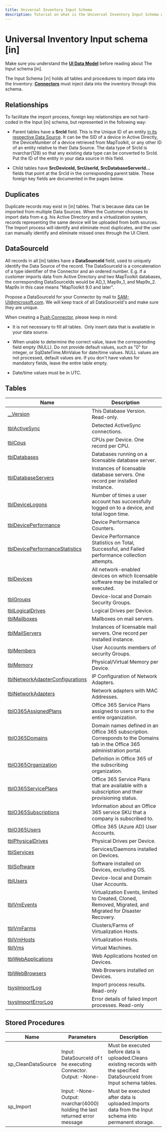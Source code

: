 ```yaml
---
title: Universal Inventory Input Schema 
description: Tutorial on what is the Universal Inventory Input Schema within the UI Data Model and all the tables available.
---
```

# Universal Inventory Input schema [in]

Make sure you understand the [**UI Data Model**](Data-Model.md) before reading about The Input schema [in].

The Input Schema [in] holds all tables and procedures to import data into the Inventory. [**Connectors**](Push-Connectors.md)​​ must inject data into the inventory through this schema.

## Relationships

To facilitate the import process​, foreign key relationships are not hard-coded in the Input [in] schema, but represented ​in the following way:

- Parent tables have a ​**SrcId** field. This is the Unique ID of an entity <ins>in its respective Data Source</ins>.
  It can be the SID of a device in Active Directly, the DeviceNumber of a device retrieved from MapToolkit, or any other ID of an entity relative to their Data Source. The data type of SrcId is nvarchar(128) so that any existing data type can be converted to SrcId.  
  Put the ID of the entity in your data source in this field.

- Child tables have **SrcDeviceId, SrcUserId, SrcDatabaseServerId...** fields that point at the SrcId in the corresponding parent table. These foreign key fields are documented in the pages below.

## Duplicates​​

Duplicate records may exist in [in] tables. That is because data can be imported from multiple Data Sources. When the Customer chooses to import data from e.g. his Active Directory and a virtualization system, records representing the same device will be uploaded from both sources. The Import process will identify and eliminate most duplicates, and the user can manually ​identify and eliminate missed ones through the UI Client.

## DataSourceId

A​ll records in all [in​] tables have a **DataSourceId** field, used to uniquely identify the Data Source of the record. The DataSourceId is a concatenation of a type identifier of the Connector and an ordered number. E.g. if a customer imports data from Active Directory and two MapToolkit databases, the corresponding DataSourceIds would be AD_1, Map9x_1, and Map9x_2. Map9x in this case means "MapToolkit 9.0 and later".

Propose a DataSourceId for your Connector by mail to SAM-UI@microsoft.com. We will keep track of all DataSourceId's and make sure they are unique.

When creating a [Push Connector](Push-Connectors.md), please keep in mind:

- ​It is not necessary to fill all tables. ​ Only insert data that is available in your data source.

- When unable to determine the correct value, leave the corresponding field    empty (NULL). Do not provide default values, such as "0" for integer, or SqlDateTime.MinValue for date/time values. NULL values are not processed, default values are. If you don't have values for mandatory fields, leave the entire table empty.

- Date/time values must be in UTC.

## Tables

| Name                            | Description​                                                                                                                 |
|---------------------------------|-----------------------------------------------------------------------------------------------------------------------------|
| [__Version](-Version.md)                       | This Database Version. Read-only.                                                                                           |
| [tblActiveSync​](tblActiveSync.md)                   | Detected ActiveSync connections.                                                                                            |
| [tblCpus](tblCpus.md)                         | CPUs per Device. One record per CPU.                                                                                        |
| [tblDa​​​tabases](tblDatabases.md)                    | ​Databases running on a licensable database server.                                                                          |
| [tblDatabaseServers](tblDatabaseServers.md)              | Instances of licensable database servers. One record per installed instance.                                                |
| [tblDeviceLogons](tblDeviceLogons.md)                 | Number of times a user account has successfully logged on to a device, and total logon time.                                |
| [tblDevicePerformance](tblDevicePerformance.md)           | Device Performance Counters.                                                                                                |
| [tblDevicePerformanceStatistics](tblDevicePerformanceStatistics.md)  | Device Performance Statistics on Total, Successful, and Failed performance collection attempts.                             |
| [tblDevices](tblDevices.md)​                      | All network-enabled devices on which licensable software may be installed or executed.                                      |
| [tblGroups](tblGroups.md)                       | Device-local and Domain Security Groups.                                                                                    |
| [tblLogicalDrives](tblLogicalDrives.md)                | Logical Drives per Device.                                                                                                  |
| [tblMailboxes](tblMailboxes.md)                    | Mailboxes on mail servers.                                                                                                  |
| [tblMailServers](tblMailServers.md)                  | Instances of licensable mail servers. One record per installed instance.                                                    |
| [tblMembers​](tblMembers.md)                      | User Accounts members of security Groups.                                                                                   |
| [tblMemory](tblMemory.md)                       | Physical/Virtual Memory per Device.                                                                                         |
| [tblNetworkAdapterConfigurations](tblNetworkAdapterConfigurations.md) | IP Configuration of Network Adapters.                                                                                       |
| [tblNetworkAdapters](tblNetworkAdapters.md)              | Network adapters with MAC Addresses.                                                                                        |
| [tblO365AssignedPlans](tblO365AssignedPlans.md)            | Office 365 Service Plans assigned to users or to the entire organization.                                                   |
| [tblO365Domains](tblO365Domains.md)                  | Domain names defined in an Office 365 subscription. Corresponds to the Domains tab in the Office 365 administration portal. |
| [tblO365Organization](tblO365Organization.md)​             | Definition in Office 365 of the subscribing organization.                                                                   |
| [tblO365ServicePlans](tblO365ServicePlans.md)             | Office 365 Service Plans that are available with a subscription and their provisioning status.                              |
| [tblO365Subscriptions](tblO365Subscriptions.md)            | Information about an Office 365 service SKU that a company is subscribed to.                                                |
| [tblO365Users](tblO365Users.md)                    | Office 365 (Azure AD) User Accounts.                                                                                        |
| [tblPhysicalDrives](tblPhysicalDrives.md)               | Physical Drives per Device.                                                                                                 |
| [tblServices](tblServices.md)                     | Services/Daemons installed on Devices.                                                                                      |
| [tblSoftware​](tblSoftware.md)                     | Software installed on Devices, excluding OS.                                                                                |
| [tblUsers](tblUsers.md)                        | Device-local and Domain User Accounts.                                                                                      |
| [tblVmEvents](tblVmEvents.md)​                     | Virtualization Events, limited to Created, Cloned, Removed, Migrated, and Migrated for Disaster Recovery.                   |
| [tblVmFarms](tblVmFarms.md)                      | Clusters/Farms of Virtualization Hosts.                                                                                     |
| [tblVmHosts](tblVmHosts.md)                     | Virtualization Hosts.                                                                                                       |
| [tblVms](tblVms.md)                          | Virtual Machines.                                                                                                           |
| [tblWebApplications](tblWebApplications.md)             | Web Applications hosted on Devices.                                                                                         |
| [tblWebBrowsers](tblWebBrowsers.md)                  | Web Browsers installed on Devices.                                                                                          |
| [tsysImportLog](tsysImportLog.md)                   | Import process results. Read-only                                                                                           |
| [tsysImportErrorLog​](tsysImportErrorLog.md)              | Error details of failed Import processes. Read-only                                                                         |

## Stored Procedures

| ​Name               | Parameters​                                                                  | Description​                                                                                                                |
|--------------------|-----------------------------------------------------------------------------|----------------------------------------------------------------------------------------------------------------------------|
| ​sp_CleanDataSource | Input: DataSourceId of t​he executing Connector. <br/> ​Output: -None-               | ​Must be executed before data is uploaded.Cleans existing records with the specified DataSourceId from Input schema tables. |
| sp_Import​          | Input: -​None- <br/> Output: nvarchar(4000) holding the last returned error message​​ | Must be executed after data is uploaded.Imports data from the Input schema into permanent storage.                         |